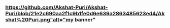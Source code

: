 ### https://github.com/Akshat-Puri/Akshat-Puri/blob/21e2c690aa2f1c9b1fe0d6e639a2863485623ed4/Akshat%20Puri.png"alt="my banner"
